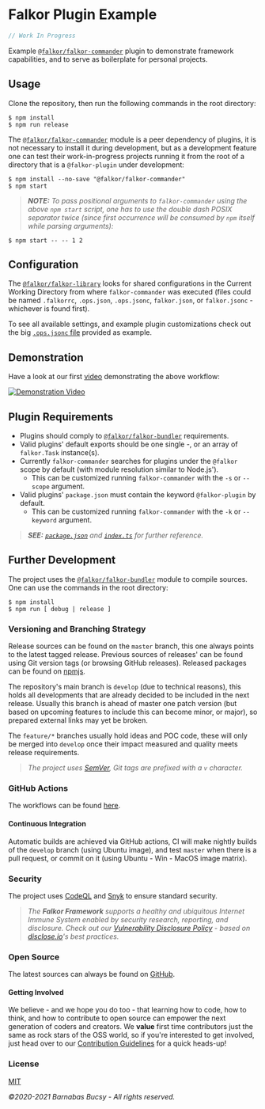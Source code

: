 # **Falkor Plugin Example**

```javascript
// Work In Progress
```

Example [`@falkor/falkor-commander`](https://www.npmjs.com/package/@falkor/falkor-commander "Visit") plugin to demonstrate framework capabilities, and to serve as boilerplate for personal projects.

## **Usage**

Clone the repository, then run the following commands in the root directory:

```
$ npm install
$ npm run release
```

The [`@falkor/falkor-commander`](https://www.npmjs.com/package/@falkor/falkor-commander "Visit") module is a peer dependency of plugins, it is not necessary to install it during development, but as a development feature one can test their work-in-progress projects running it from the root of a directory that is a `@falkor-plugin` under development:

```
$ npm install --no-save "@falkor/falkor-commander"
$ npm start
```

> _**NOTE:** To pass positional arguments to `falkor-commander` using the above `npm start` script, one has to use the double dash POSIX separator twice (since first occurrence will be consumed by `npm` itself while parsing arguments):_

```
$ npm start -- -- 1 2
```

## **Configuration**

The [`@falkor/falkor-library`](https://www.npmjs.com/package/@falkor/falkor-library "Visit") looks for shared configurations in the Current Working Directory from where `falkor-commander` was executed (files could be named `.falkorrc`, `.ops.json`, `.ops.jsonc`, `falkor.json`, or `falkor.jsonc` - whichever is found first).

To see all available settings, and example plugin customizations check out the big [`.ops.jsonc` file](https://github.com/theonethread/falkor-plugin-example/blob/develop/.ops.jsonc "Open") provided as example.

## **Demonstration**

Have a look at our first [video](https://www.youtube.com/watch?v=Spny53X3I7M "Visit") demonstrating the above workflow:

[![Demonstration Video](https://img.youtube.com/vi/Spny53X3I7M/mqdefault.jpg)](https://www.youtube.com/watch?v=Spny53X3I7M "Visit")

## **Plugin Requirements**

* Plugins should comply to [`@falkor/falkor-bundler`](https://www.npmjs.com/package/@falkor/falkor-bundler "Visit") requirements.
* Valid plugins' default exports should be one single -, or an array of `falkor.Task` instance(s).
* Currently `falkor-commander` searches for plugins under the `@falkor` scope by default (with module resolution similar to Node.js').
    * This can be customized running `falkor-commander` with the `-s` or `--scope` argument.
* Valid plugins' `package.json` must contain the keyword `@falkor-plugin` by default.
    * This can be customized running `falkor-commander`  with the `-k` or `--keyword` argument.

> _**SEE:** [`package.json`](https://github.com/theonethread/falkor-plugin-example/blob/develop/package.json "Open") and [`index.ts`](https://github.com/theonethread/falkor-plugin-example/blob/develop/src/index.ts "Open") for further reference._

## **Further Development**

The project uses the [`@falkor/falkor-bundler`](https://www.npmjs.com/package/@falkor/falkor-bundler "Visit") module to compile sources. One can use the commands in the root directory:

```
$ npm install
$ npm run [ debug | release ]
```

### **Versioning and Branching Strategy**

Release sources can be found on the `master` branch, this one always points to the latest tagged release. Previous sources of releases' can be found using Git version tags (or browsing GitHub releases). Released packages can be found on [npmjs](https://www.npmjs.com/package/@falkor/falkor-plugin-example "Visit").

The repository's main branch is `develop` (due to technical reasons), this holds all developments that are already decided to be included in the next release. Usually this branch is ahead of master one patch version (but based on upcoming features to include this can become minor, or major), so prepared external links may yet be broken.

The `feature/*` branches usually hold ideas and POC code, these will only be merged into `develop` once their impact measured and quality meets release requirements.

> _The project uses [SemVer](https://semver.org "Visit"), Git tags are prefixed with a `v` character._

### **GitHub Actions**

The workflows can be found [here](https://github.com/theonethread/falkor-plugin-example/blob/develop/.github/workflows "Open").

#### **Continuous Integration**

Automatic builds are achieved via GitHub actions, CI will make nightly builds of the `develop` branch (using Ubuntu image), and test `master` when there is a pull request, or commit on it (using Ubuntu - Win - MacOS image matrix).

### **Security**

The project uses [CodeQL](https://codeql.github.com "Visit") and [Snyk](https://snyk.io "Visit") to ensure standard security.

> _The **Falkor Framework** supports a healthy and ubiquitous Internet Immune System enabled by security research, reporting, and disclosure. Check out our [Vulnerability Disclosure Policy](https://github.com/theonethread/falkor-plugin-example/security/policy "Open") - based on [disclose.io](https://disclose.io "Visit")'s best practices._

### **Open Source**

The latest sources can always be found on [GitHub](https://github.com/theonethread/falkor-plugin-example "Visit").

#### **Getting Involved**

We believe - and we hope you do too - that learning how to code, how to think, and how to contribute to open source can empower the next generation of coders and creators. We **value** first time contributors just the same as rock stars of the OSS world, so if you're interested to get involved, just head over to our [Contribution Guidelines](https://github.com/theonethread/.github/blob/master/.github/contributing.md "Open") for a quick heads-up!

### **License**

[MIT](https://github.com/theonethread/falkor-plugin-example/blob/master/license.txt "Open")

_©2020-2021 Barnabas Bucsy - All rights reserved._
